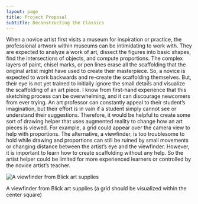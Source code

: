 ```yaml
---
layout: page
title: Project Proposal
subtitle: Deconstructing the Classics
---
```


When a novice artist first visits a museum for inspiration or practice, the professional artwork within museums can be intimidating to work with. They are expected to analyze a work of art, dissect the figures into basic shapes, find the intersections of objects, and compute proportions. The complex layers of paint, chisel marks, or pen lines erase all the scaffolding that the original artist might have used to create their masterpiece. So, a novice is expected to work backwards and re-create the scaffolding themselves. But, their eye is not yet trained to initially ignore the small details and visualize the scaffolding of an art piece.  I know from first-hand experience that this sketching process can be overwhelming, and it can discourage newcomers from ever trying. 
An art professor can constantly appeal to their student’s imagination, but their effort is in vain if a student simply cannot see or understand their suggestions. Therefore, it would be helpful to create some sort of drawing helper that uses augmented reality to change how an art pieces is viewed. For example, a grid could appear over the camera view to help with proportions. The alternative, a viewfinder, is too troublesome to hold while drawing and proportions can still be ruined by small movements or changing distance between the artist’s eye and the viewfinder. However, it is important to learn how to create scaffolding without any help. So the artist helper could be limited for more experienced learners or controlled by the novice artist’s teacher. 
 
 ![A viewfinder from Blick art supplies](mc-mejia.github.io/img/view-finder.png)
 
A viewfinder from Blick art supplies (a grid should be visualized within the center square)


